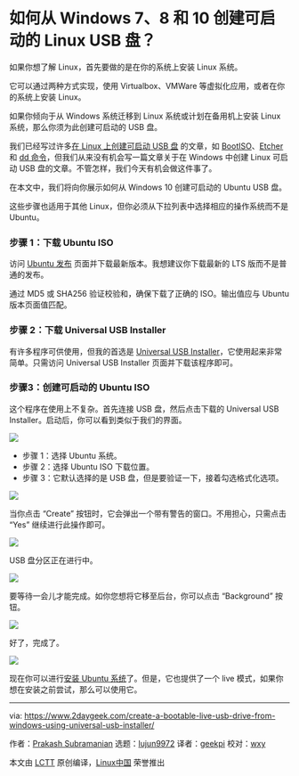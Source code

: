 如何从 Windows 7、8 和 10 创建可启动的 Linux USB 盘？
======

如果你想了解 Linux，首先要做的是在你的系统上安装 Linux 系统。

它可以通过两种方式实现，使用 Virtualbox、VMWare 等虚拟化应用，或者在你的系统上安装 Linux。

如果你倾向于从 Windows 系统迁移到 Linux 系统或计划在备用机上安装 Linux 系统，那么你须为此创建可启动的 USB 盘。

我们已经写过许多[在 Linux 上创建可启动 USB 盘][1] 的文章，如 [BootISO][2]、[Etcher][3] 和 [dd 命令][4]，但我们从来没有机会写一篇文章关于在 Windows 中创建 Linux 可启动 USB 盘的文章。不管怎样，我们今天有机会做这件事了。

在本文中，我们将向你展示如何从 Windows 10 创建可启动的 Ubuntu USB 盘。

这些步骤也适用于其他 Linux，但你必须从下拉列表中选择相应的操作系统而不是 Ubuntu。

### 步骤 1：下载 Ubuntu ISO

访问 [Ubuntu 发布][5] 页面并下载最新版本。我想建议你下载最新的 LTS 版而不是普通的发布。

通过 MD5 或 SHA256 验证校验和，确保下载了正确的 ISO。输出值应与 Ubuntu 版本页面值匹配。

### 步骤 2：下载 Universal USB Installer

有许多程序可供使用，但我的首选是 [Universal USB Installer][6]，它使用起来非常简单。只需访问 Universal USB Installer 页面并下载该程序即可。

### 步骤3：创建可启动的 Ubuntu ISO

这个程序在使用上不复杂。首先连接 USB 盘，然后点击下载的 Universal USB Installer。启动后，你可以看到类似于我们的界面。

![][8]

  * 步骤 1：选择 Ubuntu 系统。
  * 步骤 2：选择 Ubuntu ISO 下载位置。
  * 步骤 3：它默认选择的是 USB 盘，但是要验证一下，接着勾选格式化选项。

![][9]

当你点击 “Create” 按钮时，它会弹出一个带有警告的窗口。不用担心，只需点击 “Yes” 继续进行此操作即可。

![][10]

USB 盘分区正在进行中。

![][11]

要等待一会儿才能完成。如你您想将它移至后台，你可以点击 “Background” 按钮。

![][12]

好了，完成了。

![][13]

现在你可以进行[安装 Ubuntu 系统][14]了。但是，它也提供了一个 live 模式，如果你想在安装之前尝试，那么可以使用它。

--------------------------------------------------------------------------------

via: https://www.2daygeek.com/create-a-bootable-live-usb-drive-from-windows-using-universal-usb-installer/

作者：[Prakash Subramanian][a]
选题：[lujun9972][b]
译者：[geekpi](https://github.com/geekpi)
校对：[wxy](https://github.com/wxy)

本文由 [LCTT](https://github.com/LCTT/TranslateProject) 原创编译，[Linux中国](https://linux.cn/) 荣誉推出

[a]: https://www.2daygeek.com/author/prakash/
[b]: https://github.com/lujun9972
[1]: https://www.2daygeek.com/category/bootable-usb/
[2]: https://www.2daygeek.com/bootiso-a-simple-bash-script-to-securely-create-a-bootable-usb-device-in-linux-from-iso-file/
[3]: https://www.2daygeek.com/etcher-easy-way-to-create-a-bootable-usb-drive-sd-card-from-an-iso-image-on-linux/
[4]: https://www.2daygeek.com/create-a-bootable-usb-drive-from-an-iso-image-using-dd-command-on-linux/
[5]: http://releases.ubuntu.com/
[6]: https://www.pendrivelinux.com/universal-usb-installer-easy-as-1-2-3/
[7]: data:image/gif;base64,R0lGODlhAQABAIAAAAAAAP///yH5BAEAAAAALAAAAAABAAEAAAIBRAA7
[8]: https://www.2daygeek.com/wp-content/uploads/2018/11/create-a-live-linux-os-usb-from-windows-using-universal-usb-installer-1.png
[9]: https://www.2daygeek.com/wp-content/uploads/2018/11/create-a-live-linux-os-usb-from-windows-using-universal-usb-installer-2.png
[10]: https://www.2daygeek.com/wp-content/uploads/2018/11/create-a-live-linux-os-usb-from-windows-using-universal-usb-installer-3.png
[11]: https://www.2daygeek.com/wp-content/uploads/2018/11/create-a-live-linux-os-usb-from-windows-using-universal-usb-installer-4.png
[12]: https://www.2daygeek.com/wp-content/uploads/2018/11/create-a-live-linux-os-usb-from-windows-using-universal-usb-installer-5.png
[13]: https://www.2daygeek.com/wp-content/uploads/2018/11/create-a-live-linux-os-usb-from-windows-using-universal-usb-installer-6.png
[14]: https://www.2daygeek.com/how-to-install-ubuntu-16-04/
